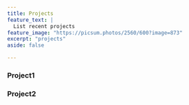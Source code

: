 ```yaml
---
title: Projects
feature_text: |
  List recent projects
feature_image: "https://picsum.photos/2560/600?image=873"
excerpt: "projects"
aside: false

---
```


### Project1

### Project2

